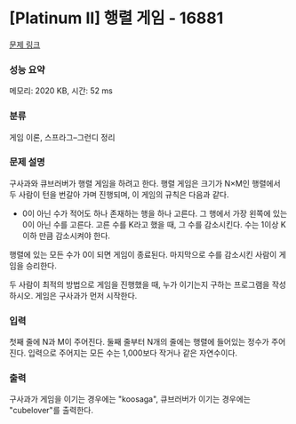 # [Platinum II] 행렬 게임 - 16881 

[문제 링크](https://www.acmicpc.net/problem/16881) 

### 성능 요약

메모리: 2020 KB, 시간: 52 ms

### 분류

게임 이론, 스프라그–그런디 정리

### 문제 설명

<p>구사과와 큐브러버가 행렬 게임을 하려고 한다. 행렬 게임은 크기가 N×M인 행렬에서 두 사람이 턴을 번갈아 가며 진행되며, 이 게임의 규칙은 다음과 같다.</p>

<ul>
	<li>0이 아닌 수가 적어도 하나 존재하는 행을 하나 고른다. 그 행에서 가장 왼쪽에 있는 0이 아닌 수를 고른다. 고른 수를 K라고 했을 때, 그 수를 감소시킨다. 수는 1이상 K이하 만큼 감소시켜야 한다.</li>
</ul>

<p>행렬에 있는 모든 수가 0이 되면 게임이 종료된다. 마지막으로 수를 감소시킨 사람이 게임을 승리한다.</p>

<p>두 사람이 최적의 방법으로 게임을 진행했을 때, 누가 이기는지 구하는 프로그램을 작성하시오. 게임은 구사과가 먼저 시작한다.</p>

### 입력 

 <p>첫째 줄에 N과 M이 주어진다. 둘째 줄부터 N개의 줄에는 행렬에 들어있는 정수가 주어진다. 입력으로 주어지는 모든 수는 1,000보다 작거나 같은 자연수이다.</p>

### 출력 

 <p>구사과가 게임을 이기는 경우에는 "koosaga", 큐브러버가 이기는 경우에는 "cubelover"를 출력한다.</p>

